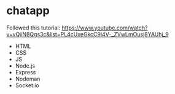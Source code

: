 # chatapp

Followed this tutorial: https://www.youtube.com/watch?v=vQjiN8Qgs3c&list=PL4cUxeGkcC9i4V-_ZVwLmOusj8YAUhj_9

- HTML
- CSS
- JS
- Node.js
- Express
- Nodeman
- Socket.io